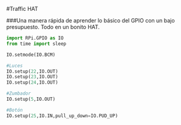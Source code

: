 <!--
---
name: Traffic HAT
class: board
type: todas
formfactor: HAT
manufacturer: Ryanteck
description: Una manera rápida de aprender lo básico del GPIO con un bajo presupuesto. Todo en un bonito HAT.
url: http://www.ryanteck.uk/store/traffichat
buy: http://www.ryanteck.uk/store/traffichat
image: 'traffic-hat.png'
pincount: 40
eeprom: yes
pin:
  '15':
    name: LED1 / Verde
    direction: salida
    active: alto (encendido)
  '16':
    name: LED2 / Amarillo
    direction: salida
    active: alto (encendido)
  '18':
    name: LED3 / Rojo
    direction: salida
    active: alto (encendido)
  '22':
    name: Botón
    direction: entrada
    active: alto (encendido)
  '29':
    name: Zumbador
    direction: salida
    active: alto (encendido)
-->
#Traffic HAT

###Una manera rápida de aprender lo básico del GPIO con un bajo presupuesto. Todo en un bonito HAT.

```python
import RPi.GPIO as IO
from time import sleep

IO.setmode(IO.BCM)

#Luces
IO.setup(22,IO.OUT)
IO.setup(23,IO.OUT)
IO.setup(24,IO.OUT)

#Zumbador
IO.setup(5,IO.OUT)

#Botón
IO.setup(25,IO.IN,pull_up_down=IO.PUD_UP)
```
